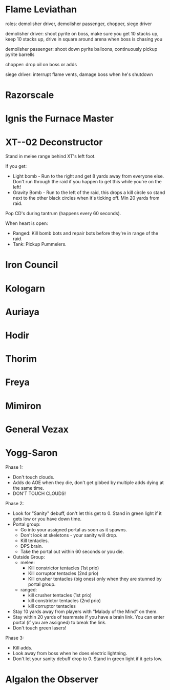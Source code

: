 
# Flame Leviathan

roles: demolisher driver, demolisher passenger, chopper, siege driver

demolisher driver: shoot pyrite on boss, make sure you get 10 stacks up, keep 10 stacks up, drive in square around arena when boss is chasing you

demolisher passenger: shoot down pyrite balloons, continuously pickup pyrite barrells

chopper: drop oil on boss or adds

siege driver: interrupt flame vents, damage boss when he's shutdown

# Razorscale

# Ignis the Furnace Master

# XT--02 Deconstructor

Stand in melee range behind XT's left foot.

If you get:
  - Light bomb - Run to the right and get 8 yards away from everyone else. Don't run through the raid if you happen to get this while you're on the left!
  - Gravity Bomb - Run to the left of the raid, this drops a kill circle so stand next to the other black circles when it's ticking off. Min 20 yards from raid.

Pop CD's during tantrum (happens every 60 seconds).

When heart is open:
  - Ranged: Kill bomb bots and repair bots before they're in range of the raid.
  - Tank: Pickup Pummelers.

# Iron Council

# Kologarn

# Auriaya

# Hodir

# Thorim

# Freya

# Mimiron

# General Vezax

# Yogg-Saron

Phase 1: 
  - Don't touch clouds. 
  - Adds do AOE when they die, don't get gibbed by multiple adds dying at the same time. 
  - DON'T TOUCH CLOUDS!

Phase 2: 
  - Look for "Sanity" debuff, don't let this get to 0. Stand in green light if it gets low or you have down time.
  - Portal group:
    - Go into your assigned portal as soon as it spawns.
    - Don't look at skeletons - your sanity will drop.
    - Kill tentacles.
    - DPS brain.
    - Take the portal out within 60 seconds or you die.
  - Outside Group:
    - melee:
      - Kill constrictor tentacles (1st prio)
      - Kill corruptor tentacles (2nd prio)
      - Kill crusher tentacles (big ones) only when they are stunned by portal group.
    - ranged:
      - kill crusher tentacles (1st prio)
      - kill constrictor tentacles (2nd prio)
      - kill corruptor tentacles
  - Stay 10 yards away from players with "Malady of the Mind" on them.
  - Stay within 20 yards of teammate if you have a brain link. You can enter portal (if you are assigned) to break the link.
  - Don't touch green lasers!

Phase 3:
  - Kill adds.
  - Look away from boss when he does electric lightning.
  - Don't let your sanity debuff drop to 0. Stand in green light if it gets low.



# Algalon the Observer